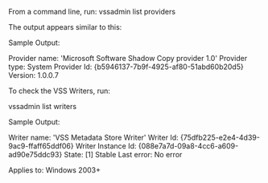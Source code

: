 From a command line, run:
 vssadmin list providers

The output appears similar to this:

Sample Output:

 Provider name: 'Microsoft Software Shadow Copy provider 1.0'
 Provider type: System
 Provider Id: {b5946137-7b9f-4925-af80-51abd60b20d5}
 Version: 1.0.0.7

To check the VSS Writers, run:

 vssadmin list writers

Sample Output:

 Writer name: 'VSS Metadata Store Writer'
 Writer Id: {75dfb225-e2e4-4d39-9ac9-ffaff65ddf06}
 Writer Instance Id: {088e7a7d-09a8-4cc6-a609-ad90e75ddc93}
 State: [1] Stable
 Last error: No error

Applies to: Windows 2003+